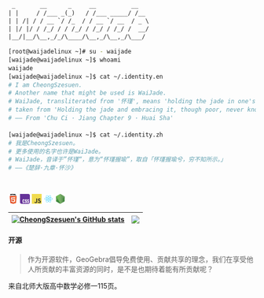 ```
 _       __      _     __          __   
| |     / /___ _(_)   / /___ _____/ /__ 
| | /| / / __ `/ /_  / / __ `/ __  / _ \
| |/ |/ / /_/ / / /_/ / /_/ / /_/ /  __/
|__/|__/\__,_/_/\____/\__,_/\__,_/\___/                                                                 
```
```bash
[root@waijadelinux ~]# su - waijade
[waijade@waijadelinux ~]$ whoami
waijade
[waijade@waijadelinux ~]$ cat ~/.identity.en
# I am CheongSzesuen.
# Another name that might be used is WaiJade.
# WaiJade, transliterated from '怀瑾', means 'holding the jade in one's embrace',
# taken from 'Holding the jade and embracing it, though poor, never knowing what to show.'
# —— From 'Chu Ci · Jiang Chapter 9 · Huai Sha'

[waijade@waijadelinux ~]$ cat ~/.identity.zh
# 我是CheongSzesuen。
# 更多使用的名字也许是WaiJade。
# WaiJade，音译于”怀瑾“，意为“怀瑾握瑜”，取自「怀瑾握瑜兮，穷不知所示。」
# ——《楚辞·九章·怀沙》

```

<br />

<code><img height="20" alt="html" src="https://raw.githubusercontent.com/github/explore/main/topics/html/html.png"></code>
<code><img height="20" alt="css" src="https://raw.githubusercontent.com/github/explore/main/topics/css/css.png"></code>
<code><img height="20" alt="javascript" src="https://raw.githubusercontent.com/github/explore/main/topics/javascript/javascript.png"></code>
<code><img height="20" alt="react" src="https://raw.githubusercontent.com/github/explore/main/topics/react/react.png"></code>
<code><img height="20" alt="nodejs" src="https://raw.githubusercontent.com/github/explore/main/topics/nodejs/nodejs.png"></code>

| <a href="https://github.com/CheongSzesuen/github-readme-stats"><img align="center" src="https://github-readme-stats.vercel.app/api?username=CheongSzesuen&show_icons=true&include_all_commits=true&theme=buefy&hide_border=true" alt="CheongSzesuen's GitHub stats" /></a> | <a href="https://github.com/CheongSzesuen/github-readme-stats"><img align="center" src="https://github-readme-stats.vercel.app/api/top-langs/?username=CheongSzesuen&layout=compact&theme=buefy&hide_border=true" /></a> |
| ------------- | ------------- |

#### 开源
>作为开源软件，GeoGebra倡导免费使用、贡献共享的理念，我们在享受他人所贡献的丰富资源的同时，是不是也期待着能有所贡献呢？

来自北师大版高中数学必修一115页。

